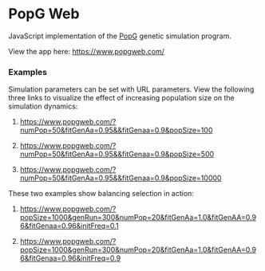 # PopG Web

JavaScript implementation of the [PopG](https://evolution.gs.washington.edu/popgen/popg.html) genetic simulation program.

View the app here: https://www.popgweb.com/

### Examples

Simulation parameters can be set with URL parameters. View the following three links to visualize the effect of increasing population size on the simulation dynamics:

1. https://www.popgweb.com/?numPop=50&fitGenAa=0.95&&fitGenaa=0.9&popSize=100

2. https://www.popgweb.com/?numPop=50&fitGenAa=0.95&&fitGenaa=0.9&popSize=500

3. https://www.popgweb.com/?numPop=50&fitGenAa=0.95&&fitGenaa=0.9&popSize=10000

These two examples show balancing selection in action:

1. https://www.popgweb.com/?popSize=1000&genRun=300&numPop=20&fitGenAa=1.0&fitGenAA=0.96&fitGenaa=0.96&initFreq=0.1

2. https://www.popgweb.com/?popSize=1000&genRun=300&numPop=20&fitGenAa=1.0&fitGenAA=0.96&fitGenaa=0.96&initFreq=0.9
